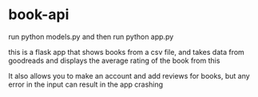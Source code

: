 # book-api

run python models.py
and then run python app.py

this is a flask app that shows books from a csv file, and takes data from goodreads and displays the average rating of the book from this

It also allows you to make an account and add reviews for books, but any error in the input can result in the app crashing